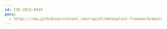 ```yaml
---
id: CVE-2012-0419
pocs:
  - https://raw.githubusercontent.com/rapid7/metasploit-framework/master/modules/auxiliary/scanner/http/groupwise_agents_http_traversal.rb
---
```

